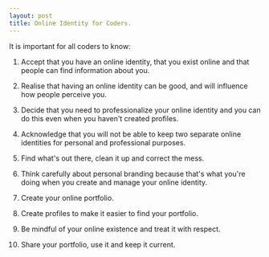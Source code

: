 ```yaml
---
layout: post
title: Online Identity for Coders.
---
```

It is important for all coders to know:

1.  Accept that you have an online identity, that you exist online and that people can find information about you.

2. Realise that having an online identity can be good, and will influence how people perceive you.

3. Decide that you need to professionalize your online identity and you can do this even when you haven't created profiles.

4. Acknowledge that you will not be able to keep two separate online identities for personal and professional purposes.

5. Find what's out there, clean it up and correct the mess.

6. Think carefully about personal branding because that's what you're doing when you create and manage your online identity.

7. Create your online portfolio.

8. Create profiles to make it easier to find your portfolio.

9. Be mindful of your online existence and treat it with respect.

10. Share your portfolio, use it and keep it current.
